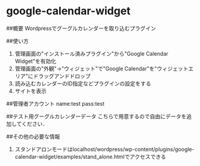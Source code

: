 google-calendar-widget
===
##概要
Wordpressでグーグルカレンダーを取り込むプラグイン

##使い方
1. 管理画面の"インストール済みプラグイン"から"Google Calendar Widget"を有効化  
2. 管理画面の"外観"->"ウィジェット"で"Google Calendar"を"ウィジェットエリア"にドラッグアンドドロップ  
3. 読み込むカレンダーのID指定などプラグインの設定をする
4. サイトを表示

##管理者アカウント
name:test pass:test

##テスト用グーグルカレンダーデータ
こちらで用意するので自由にデータを追加してください．

##その他の必要な情報
1. スタンドアロンモードはlocalhost/wordpress/wp-content/plugins/google-calendar-widget/examples/stand_alone.htmlでアクセスできる
